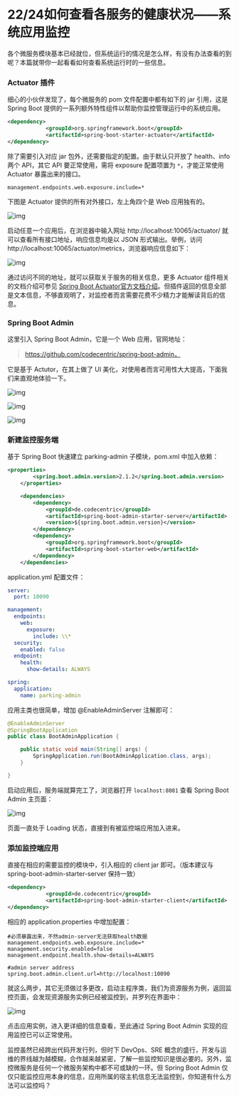 # 22/24如何查看各服务的健康状况——系统应用监控

各个微服务模块基本已经就位，但系统运行的情况是怎么样，有没有办法查看的到呢？本篇就带你一起看看如何查看系统运行时的一些信息。

### Actuator 插件

细心的小伙伴发现了，每个微服务的 pom 文件配置中都有如下的 jar 引用，这是 Spring Boot 提供的一系列额外特性组件以帮助你监控管理运行中的系统应用。

```xml
<dependency>
            <groupId>org.springframework.boot</groupId>
            <artifactId>spring-boot-starter-actuator</artifactId>
</dependency>
```

除了需要引入对应 jar 包外，还需要指定的配置。由于默认只开放了 health、info 两个 API，其它 API 要正常使用，需将 exposure 配置项置为 `*`，才能正常使用 Actuator 暴露出来的接口。

```properties
management.endpoints.web.exposure.include=*
```

下图是 Actuator 提供的所有对外接口，左上角四个是 Web 应用独有的。

![img](https://cdn.nlark.com/yuque/0/2020/jpeg/204593/1585366802558-c3b6f995-8b5b-4b5e-8ac1-010ec12a2e61.jpeg#align=left&display=inline&height=1026&originHeight=1026&originWidth=1392&size=0&status=done&style=none&width=1392)

启动任意一个应用后，在浏览器中输入网址 http://localhost:10065/actuator/ 就可以查看所有接口地址，响应信息均是以 JSON 形式输出。举例，访问 http://localhost:10065/actuator/metrics，浏览器响应信息如下：

![img](https://cdn.nlark.com/yuque/0/2020/jpeg/204593/1585366802627-25dce92f-c9f3-4933-ab2e-b1f9689f09be.jpeg#align=left&display=inline&height=474&originHeight=474&originWidth=1932&size=0&status=done&style=none&width=1932)

通过访问不同的地址，就可以获取关于服务的相关信息，更多 Actuator 组件相关的文档介绍可参见 [Spring Boot Actuator官方文档介绍](https://docs.spring.io/spring-boot/docs/current/reference/html/production-ready-features.html#production-ready-endpoints)。但插件返回的信息全部是文本信息，不够直观明了，对监控者而言需要花费不少精力才能解读背后的信息。

### Spring Boot Admin

这里引入 Spring Boot Admin，它是一个 Web 应用，官网地址：

> https://github.com/codecentric/spring-boot-admin，

它是基于 Actutor，在其上做了 UI 美化，对使用者而言可用性大大提高，下面我们来直观地体验一下。

![img](https://images.gitbook.cn/d229b6b0-abb9-11ea-9f6f-19813f3028d9)

![img](https://images.gitbook.cn/c1a077c0-abb9-11ea-80ed-076e906dd9d7)

![img](https://images.gitbook.cn/b0e4de30-abb9-11ea-8f72-51878cbe80a4)

### 新建监控服务端

基于 Spring Boot 快速建立 parking-admin 子模块，pom.xml 中加入依赖：

```xml
<properties>
        <spring.boot.admin.version>2.1.2</spring.boot.admin.version>
    </properties>

    <dependencies>
        <dependency>
            <groupId>de.codecentric</groupId>
            <artifactId>spring-boot-admin-starter-server</artifactId>
            <version>${spring.boot.admin.version}</version>
        </dependency>
        <dependency>
            <groupId>org.springframework.boot</groupId>
            <artifactId>spring-boot-starter-web</artifactId>
        </dependency>
    </dependencies>
```

application.yml 配置文件：

```yaml
server: 
  port: 10090

management: 
  endpoints: 
    web: 
      exposure: 
        include: \\*
  security: 
    enabled: false
  endpoint: 
    health: 
      show-details: ALWAYS

spring: 
  application: 
    name: parking-admin
```

应用主类也很简单，增加 @EnableAdminServer 注解即可：

```java
@EnableAdminServer
@SpringBootApplication
public class BootAdminApplication {

    public static void main(String[] args) {
        SpringApplication.run(BootAdminApplication.class, args);
    }

}
```

启动应用后，服务端就算完工了，浏览器打开 `localhost:8081` 查看 Spring Boot Admin 主页面：

![img](https://images.gitbook.cn/a11f6470-abb9-11ea-b301-356ca9767908)

页面一直处于 Loading 状态，直接到有被监控端应用加入进来。

### 添加监控端应用

直接在相应的需要监控的模块中，引入相应的 client jar 即可。（版本建议与 spring-boot-admin-starter-server 保持一致）

```xml
<dependency>
            <groupId>de.codecentric</groupId>
            <artifactId>spring-boot-admin-starter-client</artifactId>
</dependency>
```

相应的 application.properties 中增加配置：

```properties
#必须暴露出来，不然admin-server无法获取health数据
management.endpoints.web.exposure.include=*
management.security.enabled=false
management.endpoint.health.show-details=ALWAYS

#admin server address
spring.boot.admin.client.url=http://localhost:10090
```

就这么两步，其它无须做过多更改，启动主程序类，我们为资源服务为例，返回监控页面，会发现资源服务实例已经被监控到，并罗列在界面中：

![img](https://images.gitbook.cn/8b6f7b60-abb9-11ea-a7f9-7f5598d3120d)

点击应用实例，进入更详细的信息查看，至此通过 Spring Boot Admin 实现的应用监控已可以正常使用。

监控虽然已经跨出代码开发行列，但时下 DevOps、SRE 概念的盛行，开发与运维的界线越为越模糊，合作越来越紧密，了解一些监控知识是很必要的。另外，监控微服务是任何一个微服务架构中都不可或缺的一环。但 Spring Boot Admin 仅仅只能监控应用本身的信息，应用所属的宿主机信息无法监控到，你知道有什么方法可以监控吗？